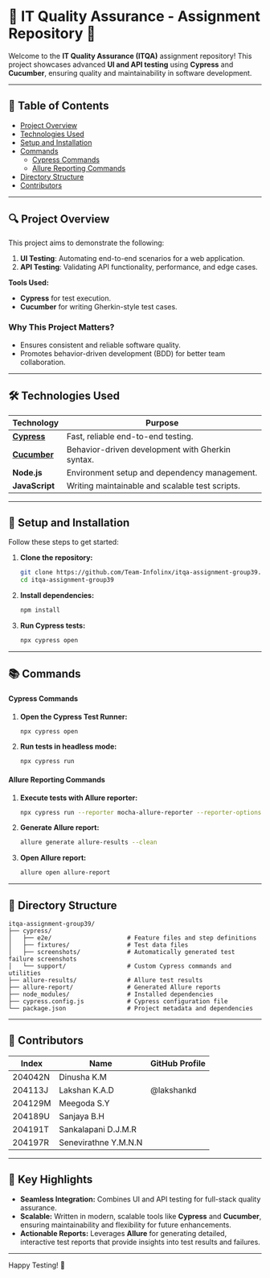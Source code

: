 # 🌟 **IT Quality Assurance - Assignment Repository** 🌟

Welcome to the **IT Quality Assurance (ITQA)** assignment repository! This project showcases advanced **UI and API testing** using **Cypress** and **Cucumber**, ensuring quality and maintainability in software development.

---

## **📜 Table of Contents**
- [Project Overview](#project-overview)
- [Technologies Used](#technologies-used)
- [Setup and Installation](#setup-and-installation)
- [Commands](#commands)
  - [Cypress Commands](#cypress-commands)
  - [Allure Reporting Commands](#allure-reporting-commands)
- [Directory Structure](#directory-structure)
- [Contributors](#contributors)

---

## **🔍 Project Overview**

This project aims to demonstrate the following:

1. **UI Testing**: Automating end-to-end scenarios for a web application.
2. **API Testing**: Validating API functionality, performance, and edge cases.

**Tools Used:**  
- **Cypress** for test execution.  
- **Cucumber** for writing Gherkin-style test cases.  

### **Why This Project Matters?**  
- Ensures consistent and reliable software quality.  
- Promotes behavior-driven development (BDD) for better team collaboration.  

---

## **🛠️ Technologies Used**

| Technology                       | Purpose                                               |
|----------------------------------|-------------------------------------------------------|
| **[Cypress](https://www.cypress.io/)** | Fast, reliable end-to-end testing.                      |
| **[Cucumber](https://cucumber.io/)**   | Behavior-driven development with Gherkin syntax.        |
| **Node.js**                      | Environment setup and dependency management.          |
| **JavaScript**        | Writing maintainable and scalable test scripts.       |

---

## **🚀 Setup and Installation**

Follow these steps to get started:

1. **Clone the repository:**
   ```bash
   git clone https://github.com/Team-Infolinx/itqa-assignment-group39.git
   cd itqa-assignment-group39
   ```
2. **Install dependencies:**
   ```bash
   npm install
   ```
3. **Run Cypress tests:**
   ```bash
   npx cypress open
   ```
---

## **📚 Commands**

#### **Cypress Commands**

1. **Open the Cypress Test Runner:**
   ```bash
   npx cypress open
   ```
2. **Run tests in headless mode:**
   ```bash
   npx cypress run
   ```

#### **Allure Reporting Commands**

1. **Execute tests with Allure reporter:**
   ```bash
   npx cypress run --reporter mocha-allure-reporter --reporter-options allureResults=allure-results
   ```
2. **Generate Allure report:**
   ```bash
   allure generate allure-results --clean
   ```
3. **Open Allure report:**
   ```bash
   allure open allure-report
   ```

---

## **📂 Directory Structure**

```plaintext
itqa-assignment-group39/
├── cypress/
│   ├── e2e/                     # Feature files and step definitions
│   ├── fixtures/                # Test data files
│   ├── screenshots/             # Automatically generated test failure screenshots
│   └── support/                 # Custom Cypress commands and utilities
├── allure-results/              # Allure test results
├── allure-report/               # Generated Allure reports
├── node_modules/                # Installed dependencies
├── cypress.config.js            # Cypress configuration file
└── package.json                 # Project metadata and dependencies
```

---

## **👥 Contributors**

| Index                       | Name                                               | GitHub Profile       |
|-----------------------------|----------------------------------------------------|----------------------|
| 204042N                     | Dinusha K.M                                        |                      |
| 204113J                     | Lakshan K.A.D                                      |@lakshankd            |
| 204129M                     | Meegoda S.Y                                        |                      |
| 204189U                     | Sanjaya B.H                                        |                      |
| 204191T                     | Sankalapani D.J.M.R                                |                      |
| 204197R                     | Senevirathne Y.M.N.N                               |                      |

---

## **🎯 Key Highlights**

- **Seamless Integration:** Combines UI and API testing for full-stack quality assurance.
- **Scalable:** Written in modern, scalable tools like **Cypress** and **Cucumber**, ensuring maintainability and flexibility for future enhancements.
- **Actionable Reports:** Leverages **Allure** for generating detailed, interactive test reports that provide insights into test results and failures.

---

Happy Testing! 🎉
